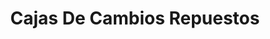 ---
title: "Cajas De Cambios Repuestos"
url: /santiago/cajas-de-cambios-repuestos/
shop: Autoteile
---